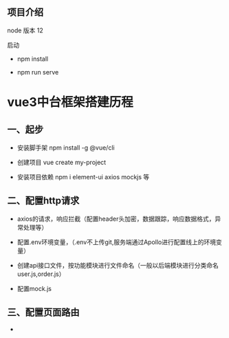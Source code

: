   ## 项目介绍 
  node 版本 12
  
  启动

  - npm install

  - npm run serve

# vue3中台框架搭建历程

## 一、起步

+ 安装脚手架 npm install -g @vue/cli

+ 创建项目 vue create my-project

+ 安装项目依赖 npm i element-ui axios mockjs 等

## 二、配置http请求

+ axios的请求，响应拦截（配置header头加密，数据跟踪，响应数据格式，异常处理等）

+ 配置.env环境变量，（.env不上传git,服务端通过Apollo进行配置线上的环境变量）

+ 创建api接口文件，按功能模块进行文件命名（一般以后端模块进行分类命名 user.js,order.js）

+ 配置mock.js 

## 三、配置页面路由

+ 
